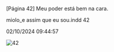 [Página 42]
Meu poder está
bem na cara.

miolo_e assim que eu sou.indd 42

02/10/2024 09:44:57

![42](./img/page_42-01.jpg)
